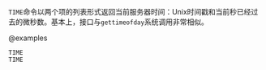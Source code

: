 `TIME`命令以两个项的列表形式返回当前服务器时间：Unix时间戳和当前秒已经过去的微秒数。基本上，接口与`gettimeofday`系统调用非常相似。

@examples

```cli
TIME
TIME
```
